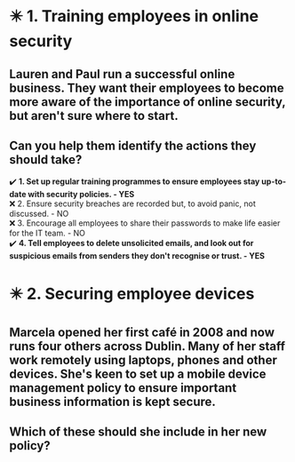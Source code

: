 # :eight_pointed_black_star: 1. Training employees in online security

## Lauren and Paul run a successful online business. They want their employees to become more aware of the importance of online security, but aren't sure where to start.

## Can you help them identify the actions they should take?

:heavy_check_mark: **1. Set up regular training programmes to ensure employees stay up-to-date with security policies. - YES**\
:x: 2. Ensure security breaches are recorded but, to avoid panic, not discussed. - NO\
:x: 3. Encourage all employees to share their passwords to make life easier for the IT team. - NO\
:heavy_check_mark: **4. Tell employees to delete unsolicited emails, and look out for suspicious emails from senders they don't recognise or trust. - YES**

# :eight_pointed_black_star: 2. Securing employee devices

## Marcela opened her first café in 2008 and now runs four others across Dublin. Many of her staff work remotely using laptops, phones and other devices. She's keen to set up a mobile device management policy to ensure important business information is kept secure.

## Which of these should she include in her new policy?